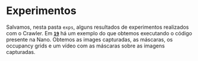# Experimentos
Salvamos, nesta pasta `exps`, alguns resultados de experimentos realizados com o Crawler.
Em [**`19`**](./19) há um exemplo do que obtemos executando o código presente na Nano.
Obtemos as images capturadas, as máscaras, os occupancy grids e um vídeo com as máscaras sobre as imagens capturadas.

